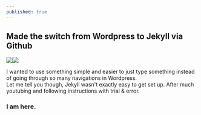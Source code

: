 ```yaml
---
published: true
---
```

## Made the switch from Wordpress to Jekyll via Github

![]({{site.baseurl}}/https://cdn.tutsplus.com/net/uploads/2013/08/github-collab-retina-preview.gif)![]({{site.baseurl}}/https://pbs.twimg.com/profile_images/378800000722495387/ad968c1615d956e800fa36494314f48c_400x400.jpeg)

I wanted to use something simple and easier to just type something instead of going through so many navigations in Wordpress. <br>
Let me tell you though, Jekyll wasn't exactly easy to get set up. After much youtubing and following instructions with trial & error. 

### I am here.
